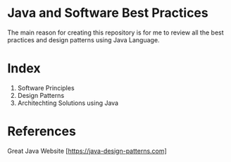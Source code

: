 # Java and Software Best Practices

The main reason for creating this repository is for me to review all the best practices and design patterns using Java Language.

# Index

1. Software Principles
2. Design Patterns
3. Architechting Solutions using Java



# References

Great Java Website [https://java-design-patterns.com]
